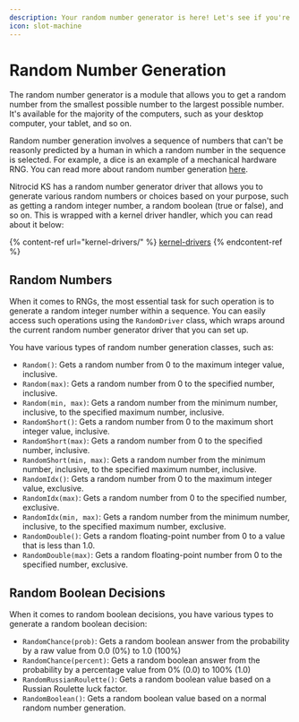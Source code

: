 ```yaml
---
description: Your random number generator is here! Let's see if you're lucky.
icon: slot-machine
---
```


# Random Number Generation

The random number generator is a module that allows you to get a random number from the smallest possible number to the largest possible number. It's available for the majority of the computers, such as your desktop computer, your tablet, and so on.

Random number generation involves a sequence of numbers that can't be reasonly predicted by a human in which a random number in the sequence is selected. For example, a dice is an example of a mechanical hardware RNG. You can read more about random number generation [here](https://en.m.wikipedia.org/wiki/Random\_number\_generation).

Nitrocid KS has a random number generator driver that allows you to generate various random numbers or choices based on your purpose, such as getting a random integer number, a random boolean (true or false), and so on. This is wrapped with a kernel driver handler, which you can read about it below:

{% content-ref url="kernel-drivers/" %}
[kernel-drivers](kernel-drivers/)
{% endcontent-ref %}

## Random Numbers

When it comes to RNGs, the most essential task for such operation is to generate a random integer number within a sequence. You can easily access such operations using the `RandomDriver` class, which wraps around the current random number generator driver that you can set up.

You have various types of random number generation classes, such as:

* `Random()`: Gets a random number from 0 to the maximum integer value, inclusive.
* `Random(max)`: Gets a random number from 0 to the specified number, inclusive.
* `Random(min, max)`: Gets a random number from the minimum number, inclusive, to the specified maximum number, inclusive.
* `RandomShort()`: Gets a random number from 0 to the maximum short integer value, inclusive.
* `RandomShort(max)`: Gets a random number from 0 to the specified number, inclusive.
* `RandomShort(min, max)`: Gets a random number from the minimum number, inclusive, to the specified maximum number, inclusive.
* `RandomIdx()`: Gets a random number from 0 to the maximum integer value, exclusive.
* `RandomIdx(max)`: Gets a random number from 0 to the specified number, exclusive.
* `RandomIdx(min, max)`: Gets a random number from the minimum number, inclusive, to the specified maximum number, exclusive.
* `RandomDouble()`: Gets a random floating-point number from 0 to a value that is less than 1.0.
* `RandomDouble(max)`: Gets a random floating-point number from 0 to the specified number, exclusive.

## Random Boolean Decisions

When it comes to random boolean decisions, you have various types to generate a random boolean decision:

* `RandomChance(prob)`: Gets a random boolean answer from the probability by a raw value from 0.0 (0%) to 1.0 (100%)
* `RandomChance(percent)`: Gets a random boolean answer from the probability by a percentage value from 0% (0.0) to 100% (1.0)
* `RandomRussianRoulette()`: Gets a random boolean value based on a Russian Roulette luck factor.
* `RandomBoolean()`: Gets a random boolean value based on a normal random number generation.
